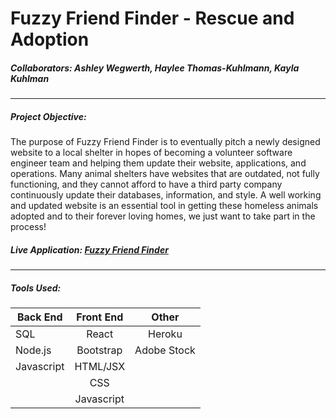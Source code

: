 # **Fuzzy Friend Finder - Rescue and Adoption**
##### Collaborators: Ashley Wegwerth, Haylee Thomas-Kuhlmann, Kayla Kuhlman

---

##### **Project Objective:**

<p>The purpose of Fuzzy Friend Finder is to eventually pitch a newly designed website to a local shelter in hopes of becoming a volunteer software engineer team and helping them update their website, applications, and operations. Many animal shelters have websites that are outdated, not fully functioning, and they cannot afford to have a third party company continuously update their databases, information, and style. A well working and updated website is an essential tool in getting these homeless animals adopted and to their forever loving homes, we just want to take part in the process!</p>

##### **Live Application:** [Fuzzy Friend Finder](https://fuzzyfriendfinder.herokuapp.com/)

---
    
##### **Tools Used:**

| Back End      | Front End     |Other          |
| ------------- |:-------------:|:-------------:|
| SQL           | React         | Heroku        |
| Node.js       | Bootstrap     | Adobe Stock   |
| Javascript    | HTML/JSX      |               |
|               | CSS           |               |
|               | Javascript    |               |



